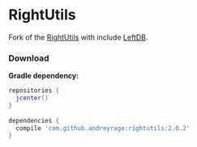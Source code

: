 RightUtils
==========
Fork of the [RightUtils](https://github.com/manfenixhome/RightUtils) with include [LeftDB](https://github.com/AndreyRage/LeftDB-android).

### Download
**Gradle dependency:**
``` groovy
repositories {
  jcenter()
}
    
dependencies {
  compile 'com.github.andreyrage:rightutils:2.0.2'
}
```
